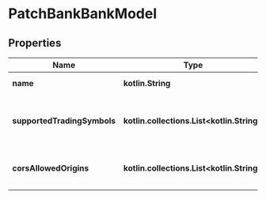 
# PatchBankBankModel

## Properties
Name | Type | Description | Notes
------------ | ------------- | ------------- | -------------
**name** | **kotlin.String** | The name of the bank. |  [optional]
**supportedTradingSymbols** | **kotlin.collections.List&lt;kotlin.String&gt;** | The trading symbols supported by the bank. |  [optional]
**corsAllowedOrigins** | **kotlin.collections.List&lt;kotlin.String&gt;** | The list of allowed CORS origin URIs. |  [optional]



